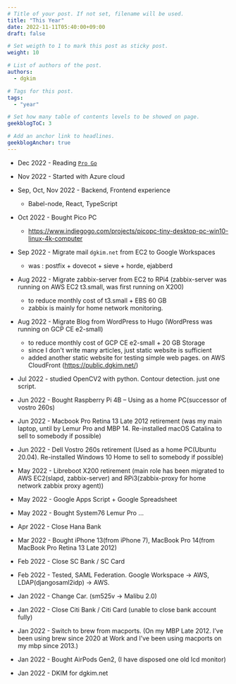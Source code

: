 ```yaml
---
# Title of your post. If not set, filename will be used.
title: "This Year"
date: 2022-11-11T05:40:00+09:00
draft: false

# Set weigth to 1 to mark this post as sticky post.
weight: 10

# List of authors of the post.
authors:
  - dgkim

# Tags for this post.
tags:
  - "year"

# Set how many table of contents levels to be showed on page.
geekblogToC: 3

# Add an anchor link to headlines.
geekblogAnchor: true
---
```


  - Dec 2022 - Reading [`Pro Go`](https://link.springer.com/book/10.1007/978-1-4842-7355-5)

  - Nov 2022 - Started with Azure cloud

  - Sep, Oct, Nov 2022 - Backend, Frontend experience
    - Babel-node, React, TypeScript

  - Oct 2022 - Bought Pico PC
    - https://www.indiegogo.com/projects/picopc-tiny-desktop-pc-win10-linux-4k-computer

  - Sep 2022 - Migrate mail `dgkim.net` from EC2 to Google Workspaces
    - was : postfix + dovecot + sieve + horde, ejabberd

  - Aug 2022 - Migrate zabbix-server from EC2 to RPi4 (zabbix-server was running on AWS EC2 t3.small, was first running on X200)
    - to reduce monthly cost of t3.small + EBS 60 GB
    - zabbix is mainly for home network monitoring.

  - Aug 2022 - Migrate Blog from WordPress to Hugo (WordPress was running on GCP CE e2-small)
    - to reduce monthly cost of GCP CE e2-small + 20 GB Storage
    - since I don't write many articles, just static website is sufficient
    - added another static website for testing simple web pages. on AWS CloudFront (https://public.dgkim.net/)

  - Jul 2022 - studied OpenCV2 with python. Contour detection. just one script.

  - Jun 2022 - Bought Raspberry Pi 4B – Using as a home PC(successor of vostro 260s)

  - Jun 2022 - Macbook Pro Retina 13 Late 2012 retirement (was my main laptop, until by Lemur Pro and MBP 14. Re-installed macOS Catalina to sell to somebody if possible)

  - Jun 2022 - Dell Vostro 260s retirement (Used as a home PC(Ubuntu 20.04). Re-installed Windows 10 Home to sell to somebody if possible)

  - May 2022 - Libreboot X200 retirement (main role has been migrated to AWS EC2(slapd, zabbix-server) and RPi3(zabbix-proxy for home network zabbix proxy agent))

  - May 2022 - Google Apps Script + Google Spreadsheet

  - May 2022 - Bought System76 Lemur Pro …

  - Apr 2022 - Close Hana Bank

  - Mar 2022 - Bought iPhone 13(from iPhone 7), MacBook Pro 14(from MacBook Pro Retina 13 Late 2012)

  - Feb 2022 - Close SC Bank / SC Card

  - Feb 2022 - Tested, SAML Federation. Google Workspace -> AWS, LDAP(djangosaml2idp) -> AWS.

  - Jan 2022 - Change Car. (sm525v -> Malibu 2.0)

  - Jan 2022 - Close Citi Bank / Citi Card (unable to close bank account fully)

  - Jan 2022 - Switch to brew from macports. (On my MBP Late 2012. I’ve been using brew since 2020 at Work and I’ve been using macports on my mbp since 2013.)

  - Jan 2022 - Bought AirPods Gen2, (I have disposed one old lcd monitor)

  - Jan 2022 - DKIM for dgkim.net
